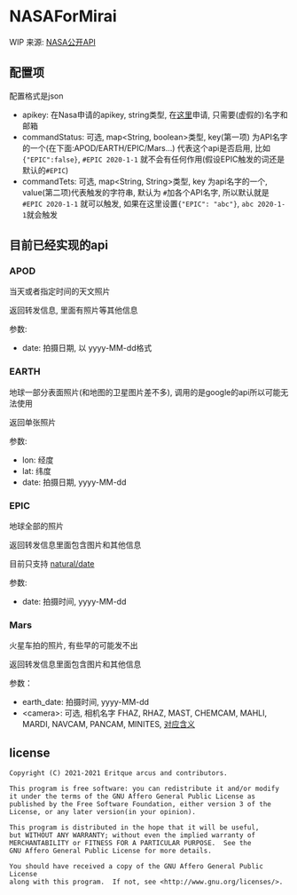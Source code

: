 # NASAForMirai
WIP
来源: [NASA公开API](https://api.nasa.gov/index.html#browseAPI)

## 配置项
配置格式是json
- apikey: 在Nasa申请的apikey, string类型, 在[这里](https://api.nasa.gov/index.html)申请, 只需要(虚假的)名字和邮箱
- commandStatus: 可选, map<String, boolean>类型, key(第一项) 为API名字的一个(在下面:APOD/EARTH/EPIC/Mars...) 代表这个api是否启用, 比如 `{"EPIC":false}`, `#EPIC 2020-1-1` 就不会有任何作用(假设EPIC触发的词还是默认的`#EPIC`)
- commandTets: 可选, map<String, String>类型, key 为api名字的一个, value(第二项)代表触发的字符串, 默认为 `#`加各个API名字, 所以默认就是 `#EPIC 2020-1-1` 就可以触发, 如果在这里设置`{"EPIC": "abc"}`, `abc 2020-1-1`就会触发

## 目前已经实现的api
### APOD
当天或者指定时间的天文照片

返回转发信息, 里面有照片等其他信息

参数:
- date: 拍摄日期, 以 yyyy-MM-dd格式

### EARTH
地球一部分表面照片(和地图的卫星图片差不多), 调用的是google的api所以可能无法使用

返回单张照片

参数: 
- lon: 经度
- lat: 纬度
- date: 拍摄日期, yyyy-MM-dd

### EPIC
地球全部的照片

返回转发信息里面包含图片和其他信息

目前只支持 [natural/date](https://api.nasa.gov/index.html#:~:text=natural%20color%20imagery.-,natural/date,-YYYY%2DMM%2DDD)

参数:
- date: 拍摄时间, yyyy-MM-dd

### Mars
火星车拍的照片, 有些早的可能发不出

返回转发信息里面包含图片和其他信息

参数：
- earth_date: 拍摄时间, yyyy-MM-dd
- \<camera\>: 可选, 相机名字 FHAZ, RHAZ, MAST, CHEMCAM, MAHLI, MARDI, NAVCAM, PANCAM, MINITES, [对应含义](https://api.nasa.gov/index.html#:~:text=named%20as%20follows%3A-,Rover%20Cameras,-Abbreviation)

## license
```
Copyright (C) 2021-2021 Eritque arcus and contributors.

This program is free software: you can redistribute it and/or modify
it under the terms of the GNU Affero General Public License as
published by the Free Software Foundation, either version 3 of the
License, or any later version(in your opinion).

This program is distributed in the hope that it will be useful,
but WITHOUT ANY WARRANTY; without even the implied warranty of
MERCHANTABILITY or FITNESS FOR A PARTICULAR PURPOSE.  See the
GNU Affero General Public License for more details.

You should have received a copy of the GNU Affero General Public License
along with this program.  If not, see <http://www.gnu.org/licenses/>.
```
